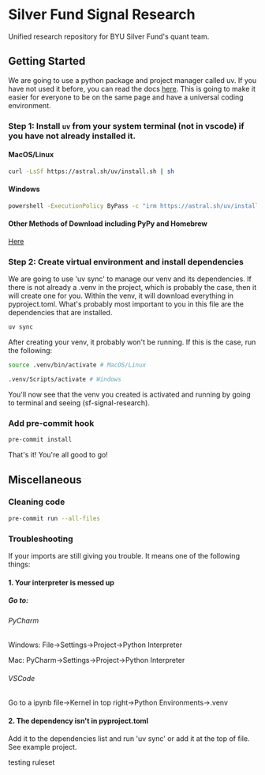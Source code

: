 # Silver Fund Signal Research
Unified research repository for BYU Silver Fund's quant team.

## Getting Started
We are going to use a python package and project manager called uv. If you have not used it before, you can read the docs
[here](https://docs.astral.sh/uv/). This is going to make it easier for everyone to be on the same page and have a universal
coding environment.

### Step 1: Install `uv` from your system terminal (not in vscode) if you have not already installed it.

#### MacOS/Linux
```bash
curl -LsSf https://astral.sh/uv/install.sh | sh
```

#### Windows
```bash
powershell -ExecutionPolicy ByPass -c "irm https://astral.sh/uv/install.ps1 | iex"
```

#### Other Methods of Download including PyPy and Homebrew
[Here](https://docs.astral.sh/uv/getting-started/installation/)

### Step 2: Create virtual environment and install dependencies
We are going to use 'uv sync' to manage our venv and its dependencies. If there is not already a .venv in the project, which
is probably the case, then it will create one for you. Within the venv, it will download everything in pyproject.toml.
What's probably most important to you in this file are the dependencies that are installed.

```bash
uv sync
```

After creating your venv, it probably won't be running. If this is the case, run the following:
```bash
source .venv/bin/activate # MacOS/Linux
```
```bash
.venv/Scripts/activate # Windows
```
You'll now see that the venv you created is activated and running by going to terminal and seeing (sf-signal-research).

### Add pre-commit hook
```bash
pre-commit install
```
That's it! You're all good to go!

## Miscellaneous

### Cleaning code
```bash
pre-commit run --all-files
```

### Troubleshooting
If your imports are still giving you trouble. It means one of the following things:

#### 1. Your interpreter is messed up
##### Go to:
###### PyCharm
Windows: File->Settings->Project->Python Interpreter

Mac: PyCharm->Settings->Project->Python Interpreter
###### VSCode
Go to a ipynb file->Kernel in top right->Python Environments->.venv

#### 2. The dependency isn't in pyproject.toml
Add it to the dependencies list and run 'uv sync' or add it at the top of file. See example project.

testing ruleset
